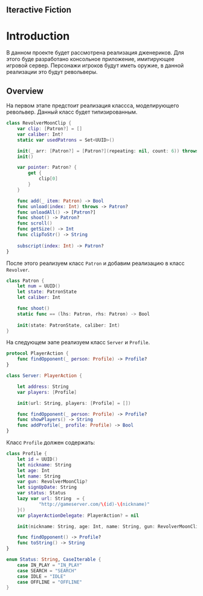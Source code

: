 ## Iteractive Fiction

# Introduction 

В данном проекте будет рассмотрена реализация дженериков. Для этого буде разработано консольное приложение, имитирующее игровой сервер. Персонажи игроков будут иметь оружие, в данной реализации это будут револьверы.

## Overview

На первом этапе предстоит реализация классса, моделирующего револьвер. Данный класс будет типизированным.

```swift
class RevolverMoonClip {
    var clip: [Patron?] = []
    var caliber: Int?
    static var usedPatrons = Set<UUID>()

    init(_ arr: [Patron?] = [Patron?](repeating: nil, count: 6)) throws
    init()

    var pointer: Patron? {
        get {
            clip[0]
        }
    }

    func add(_ item: Patron) -> Bool
    func unload(index: Int) throws -> Patron? 
    func unloadAll() -> [Patron?] 
    func shoot() -> Patron? 
    func scroll()
    func getSize() -> Int 
    func clipToStr() -> String
    
    subscript(index: Int) -> Patron? 
}
```

После этого реализуем класс `Patron` и добавим реализацию в класс `Revolver`.

```swift
class Patron {
    let num = UUID()
    let state: PatronState
    let caliber: Int

    func shoot()
    static func == (lhs: Patron, rhs: Patron) -> Bool 
    
    init(state: PatronState, caliber: Int)
}
```

На следующем эапе реализуем класс `Server` и `Profile`. 

```swift
protocol PlayerAction {
    func findOpponent(_ person: Profile) -> Profile?
}

class Server: PlayerAction {

    let address: String
    var players: [Profile]

    init(url: String, players: [Profile] = [])

    func findOpponent(_ person: Profile) -> Profile?
    func showPlayers() -> String
    func addProfile(_ profile: Profile) -> Bool
}
```

Класс `Profile` должен содержать:

```swift
class Profile {
    let id = UUID()
    let nickname: String
    let age: Int
    let name: String
    var gun: RevolverMoonClip?
    let signUpDate: String
    var status: Status
    lazy var url: String  = {
            "http://gameserver.com/\(id)-\(nickname)"
    }()
    var playerActionDelegate: PlayerAction? = nil

    init(nickname: String, age: Int, name: String, gun: RevolverMoonClip? = nil, date: String, status: Status)

    func findOpponent() -> Profile?
    func toString() -> String
}

enum Status: String, CaseIterable {
    case IN_PLAY = "IN_PLAY"
    case SEARCH = "SEARCH"
    case IDLE = "IDLE"
    case OFFLINE = "OFFLINE"
}
```

